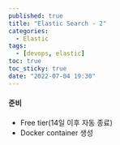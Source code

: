 ```yaml
---
published: true
title: "Elastic Search - 2"
categories:
  - Elastic
tags:
  - [devops, elastic]
toc: true
toc_sticky: true
date: "2022-07-04 19:30"
---
```


#### 준비

- Free tier(14일 이후 자동 종료)
- Docker container 생성
